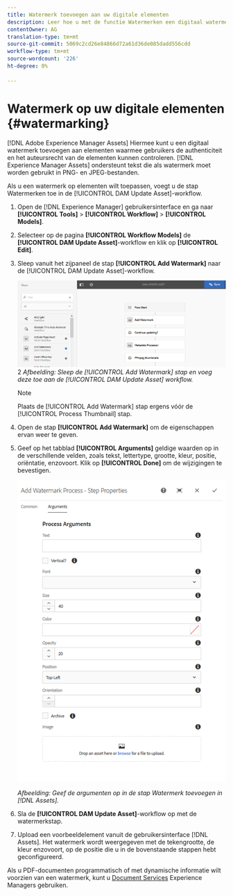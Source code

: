 ```yaml
---
title: Watermerk toevoegen aan uw digitale elementen
description: Leer hoe u met de functie Watermerken een digitaal watermerk aan elementen kunt toevoegen.
contentOwner: AG
translation-type: tm+mt
source-git-commit: 5069c2cd26e84866d72a61d36de085dadd556cdd
workflow-type: tm+mt
source-wordcount: '226'
ht-degree: 0%

---
```



# Watermerk op uw digitale elementen {#watermarking}

[!DNL Adobe Experience Manager Assets] Hiermee kunt u een digitaal watermerk toevoegen aan elementen waarmee gebruikers de authenticiteit en het auteursrecht van de elementen kunnen controleren. [!DNL Experience Manager Assets] ondersteunt tekst die als watermerk moet worden gebruikt in PNG- en JPEG-bestanden.

Als u een watermerk op elementen wilt toepassen, voegt u de stap Watermerken toe in de [!UICONTROL DAM Update Asset]-workflow.

1. Open de [!DNL Experience Manager] gebruikersinterface en ga naar **[!UICONTROL Tools]** > **[!UICONTROL Workflow]** > **[!UICONTROL Models]**.
1. Selecteer op de pagina **[!UICONTROL Workflow Models]** de **[!UICONTROL DAM Update Asset]**-workflow en klik op **[!UICONTROL Edit]**.

1. Sleep vanuit het zijpaneel de stap **[!UICONTROL Add Watermark]** naar de [!UICONTROL DAM Update Asset]-workflow.

   ![Sleep de  [!UICONTROL Add Watermark] stap en voeg deze toe aan de  [!UICONTROL DAM Update Asset] workflow](assets/add_watermark_step_aem_assets.png)
 2
   *Afbeelding: Sleep de  [!UICONTROL Add Watermark] stap en voeg deze toe aan de  [!UICONTROL DAM Update Asset] workflow.*

   >[!NOTE]
   >
   >Plaats de [!UICONTROL Add Watermark] stap ergens vóór de [!UICONTROL Process Thumbnail] stap.

1. Open de stap **[!UICONTROL Add Watermark]** om de eigenschappen ervan weer te geven.
1. Geef op het tabblad **[!UICONTROL Arguments]** geldige waarden op in de verschillende velden, zoals tekst, lettertype, grootte, kleur, positie, oriëntatie, enzovoort. Klik op **[!UICONTROL Done]** om de wijzigingen te bevestigen.

   ![Geef de argumenten op in de stap Watermerk toevoegen in Elementen](assets/arguments_add_watermark_aem_assets.png)

   *Afbeelding: Geef de argumenten op in de stap Watermerk toevoegen in  [!DNL Assets].*

1. Sla de **[!UICONTROL DAM Update Asset]**-workflow op met de watermerkstap.
1. Upload een voorbeeldelement vanuit de gebruikersinterface [!DNL Assets]. Het watermerk wordt weergegeven met de tekengrootte, de kleur enzovoort, op de positie die u in de bovenstaande stappen hebt geconfigureerd.

Als u PDF-documenten programmatisch of met dynamische informatie wilt voorzien van een watermerk, kunt u [Document Services](/help/forms/using/overview-aem-document-services.md) Experience Managers gebruiken.
